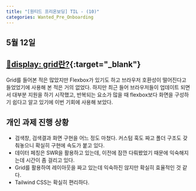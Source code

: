 ```yaml
---
title: "[원티드 프리온보딩] TIL - (10)"
categories: Wanted_Pre_Onboarding
---
```


## 5월 12일

## [🔗display: grid란?](https://moon-ga.github.io/css/display-grid/){:target="\_blank"}

Grid를 들어본 적은 많았지만 Flexbox가 있기도 하고 브라우저 호환성이 떨어진다고 들었었기에 사용해 본 적은 거의 없었다. 하지만 최근 들어 브라우저들이 업데이트 되면서 대부분 지원을 하기 시작했고, 반복되는 요소가 많을 때 flexbox보다 화면을 구성하기 쉽다고 알고 있기에 이번 기회에 사용해 보았다.

## 개인 과제 진행 상황

- 검색창, 검색결과 화면 구현을 어느 정도 마쳤다. 커스텀 훅도 짜고 폴더 구조도 갖춰놓으니 확실히 구현에 속도가 붙고 있다.
- 데이터 페칭은 SWR을 활용하고 있는데, 이전에 잠깐 다뤄봤었기 때문에 익숙해지는데 시간이 좀 걸리고 있다.
- Grid를 활용하여 레이아웃을 짜고 있는데 익숙하진 않지만 확실히 효율적인 것 같다.
- Tailwind CSS는 확실히 편리하다.
